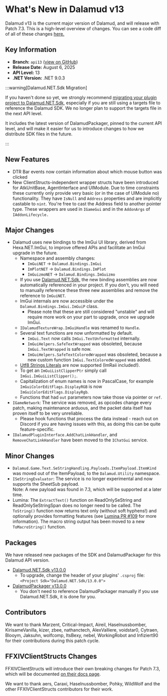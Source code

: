 # What's New in Dalamud v13

Dalamud v13 is the current major version of Dalamud, and will release with Patch
7.3. This is a high-level overview of changes. You can see a code diff of all of
these changes
[here.](https://github.com/goatcorp/dalamud/compare/master...api13)

## Key Information

- **Branch:** `api13`
  ([view on GitHub](https://github.com/goatcorp/Dalamud/tree/net3))
- **Release Date:** August 6, 2025
- **API Level:** 13
- **.NET Version:** .NET 9.0.3

:::warning\[Dalamud.NET.Sdk Migration]

If you haven't done so yet, we strongly recommend
[migrating your plugin project to Dalamud.NET.Sdk](/plugin-development/how-tos/v12-sdk-migration),
especially if you are still using a targets file to reference the Dalamud SDK.
We no longer plan to support the targets file in the next API level.

It includes the latest version of DalamudPackager, pinned to the current API
level, and will make it easier for us to introduce changes to how we distribute
SDK files in the future.

:::

## New Features

- DTR Bar events now contain information about which mouse button was clicked
- New ClientStructs-independent wrapper structs have been introduced for
  AtkUnitBase, AgentInterface and UIModule. Due to time constraints these
  currently only provide very basic (or in the case of UIModule no)
  functionality. They have `IsNull` and `Address` properties and are implicitly
  castable to `nint`. You're free to cast the Address field to another pointer
  type. These wrappers are used in `IGameGui` and in the `AddonArgs` of
  `IAddonLifecycle.`

## Major Changes

- Dalamud uses new bindings to the ImGui UI library, derived from
  Hexa.NET.ImGui, to improve offered APIs and facilitate an ImGui upgrade in the
  future.
  - Namespace and assembly changes:
    - `ImGuiNET` → `Dalamud.Bindings.ImGui`
    - `ImPlotNET` → `Dalamud.Bindings.ImPlot`
    - `ImGuizmoNET` → `Dalamud.Bindings.ImGuizmo`
  - If you use [Dalamud.NET.Sdk](/plugin-development/how-tos/v12-sdk-migration),
    the new binding assemblies are now automatically referenced in your project.
    If you don't, you will need to manually reference these three new assemblies
    and remove the reference to `ImGuiNET`.
  - ImGui internals are now accessible under the `Dalamud.Bindings.ImGui.ImGuiP`
    class.
    - Please note that these are still considered "unstable" and will require
      more work on your part to upgrade, once we upgrade ImGui.
  - `IDalamudTextureWrap.ImGuiHandle` was renamed to `Handle`.
  - Several text functions are now unformatted by default.
    - `ImGui.Text` now calls `ImGui.TextUnformatted` internally.
    - `ImGuiHelpers.SafeTextWrapped` was obsoleted, because `ImGui.TextWrapped`
      is safe now.
    - `ImGuiHelpers.SafeTextColoredWrapped` was obsoleted, because a new custom
      function `ImGui.TextColoredWrapped` was added.
  - [Utf8 Strings Literals](https://learn.microsoft.com/en-us/dotnet/csharp/language-reference/proposals/csharp-11.0/utf8-string-literals)
    are now supported (ImRaii included!).
  - To get an `ImGuiListClipperPtr` simply call `ImGui.ImGuiListClipper();`.
  - Capitalization of enum names is now in PascalCase, for example
    `ImGuiColorEditFlags.DisplayRGB` is now `ImGuiColorEditFlags.DisplayRgb`.
  - Functions that had `out` parameters now take those via pointer or `ref`.
- `IGameNetwork`: The service was removed, as opcodes change every patch, making
  maintenance arduous, and the packet data itself has proven itself to be very
  unreliable.
  - Please hook functions that process the data instead - reach out on Discord
    if you are having issues with this, as doing this can be quite
    feature-specific.
- `IDalamudPluginInterface.AddChatLinkHandler`, and `RemoveChatLinkHandler` have
  been moved to the `IChatGui` service.

## Minor Changes

- `Dalamud.Game.Text.SeStringHandling.Payloads.ItemPayload.ItemKind` was moved
  out of the ItemPayload, to the `Dalamud.Utility` namespace.
- `ISeStringEvaluator`: The service is no longer experimental and now supports
  the SheetSub payload.  
  Note: A new payload was found in 7.3, which will be supported at a later time.
- Lumina: The `ExtractText()` function on ReadOnlySeString and
  ReadOnlySeStringSpan does no longer need to be called. The `ToString()`
  function now returns text only (without soft hyphens!) and optionally provides
  formatting features (see
  [Lumina PR #109](https://github.com/NotAdam/Lumina/pull/109) for more
  information). The macro string output has been moved to a new
  `ToMacroString()` function.

## Packages

We have released new packages of the SDK and DalamudPackager for this Dalamud
API version.

- [Dalamud.NET.Sdk v13.0.0](https://www.nuget.org/packages/Dalamud.NET.Sdk/13.0.0)
  - To upgrade, change the header of your plugins' `.csproj` file:
    `<Project Sdk="Dalamud.NET.Sdk/13.0.0">`
- [DalamudPackager v13.0.0](https://www.nuget.org/packages/DalamudPackager/13.0.0)
  - You don't need to reference DalamudPackager manually if you use
    Dalamud.NET.Sdk, it is done for you.

## Contributors

We want to thank Marzent, Critical-Impact, Aireil, Haselnussbomber,
KirisameVanilla, kizer, zbee, nathanctech, AlexValliere, voidstar0, Cytraen,
Blooym, Jaksuhn, wolfcomp, ItsBexy, nebel, WorkingRobot and Infiziert90 for
their contributions during this patch cycle.

## FFXIVClientStructs Changes

FFXIVClientStructs will introduce their own breaking changes for Patch 7.3,
which will be documented
[on their docs page](https://ffxiv.wildwolf.dev/docs/breaking/7.3.html).

We want to thank aers, Caraxi, Haselnussbomber, Pohky, WildWolf and the other
FFXIVClientStructs contributors for their work.

